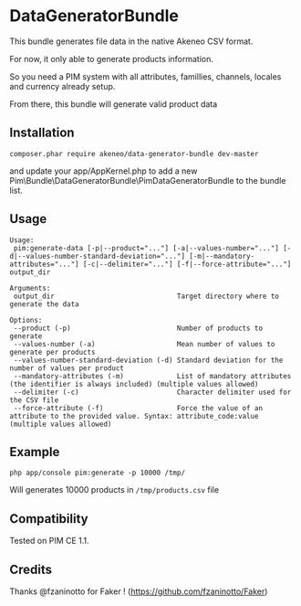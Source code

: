 DataGeneratorBundle
===================

This bundle generates file data in the native Akeneo CSV format.

For now, it only able to generate products information.

So you need a PIM system with all attributes, famillies, channels, locales and currency already setup.

From there, this bundle will generate valid product data

Installation
------------
```
composer.phar require akeneo/data-generator-bundle dev-master
```
and update your app/AppKernel.php to add a new Pim\\Bundle\\DataGeneratorBundle\\PimDataGeneratorBundle to the bundle list.


Usage
-----
```
Usage:
 pim:generate-data [-p|--product="..."] [-a|--values-number="..."] [-d|--values-number-standard-deviation="..."] [-m|--mandatory-attributes="..."] [-c|--delimiter="..."] [-f|--force-attribute="..."] output_dir

Arguments:
 output_dir                              Target directory where to generate the data

Options:
 --product (-p)                          Number of products to generate
 --values-number (-a)                    Mean number of values to generate per products
 --values-number-standard-deviation (-d) Standard deviation for the number of values per product
 --mandatory-attributes (-m)             List of mandatory attributes (the identifier is always included) (multiple values allowed)
 --delimiter (-c)                        Character delimiter used for the CSV file
 --force-attribute (-f)                  Force the value of an attribute to the provided value. Syntax: attribute_code:value (multiple values allowed)
```

Example
-------
```
php app/console pim:generate -p 10000 /tmp/
```
Will generates 10000 products in `/tmp/products.csv` file

Compatibility
-------------
Tested on PIM CE 1.1.

Credits
-------
Thanks @fzaninotto for Faker ! (https://github.com/fzaninotto/Faker)
